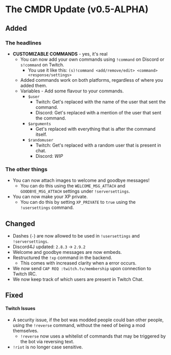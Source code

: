 # The CMDR Update (v0.5-ALPHA)

## Added

### The headlines
* **CUSTOMIZABLE COMMANDS** - yes, it's real
  * You can now add your own commands using `!command` on Discord or `s!command` on Twitch.
    * You use it like this: `(s)!command <add/remove/edit> <command> <response/settings>`
  * Added commands work on both platforms, regardless of where you added them.
  * Variables - Add some flavour to your commands.
    * `$user`
      * Twitch: Get's replaced with the name of the user that sent the command.
      * Discord: Get's replaced with a mention of the user that sent the command.
    * `$arguments`
      * Get's replaced with everything that is after the command itself.
    * `$randomuser`
      * Twitch: Get's replaced with a random user that is present in chat.
      * Discord: *WIP*

### The other things
* You can now attach images to welcome and goodbye messages!
  * You can do this using the `WELCOME_MSG_ATTACH` and `GOODBYE_MSG_ATTACH` settings under `!serversettings`.
* You can now make your XP private.
  * You can do this by setting `XP_PRIVATE` to `true` using the `!usersettings` command.

## Changed
* Dashes (`-`) are now allowed to be used in `!usersettings` and `!serversettings`.
* Discord4J updated: `2.8.3` -> `2.9.2`
* Welcome and goodbye messages are now embeds.
* Restructured the `!xp` command in the backend.
  * This comes with increased clarity when a error occurs.
* We now send `CAP REQ :twitch.tv/membership` upon connection to Twitch IRC.
* We now keep track of which users are present in Twitch Chat.

## Fixed

#### Twitch Issues
* A security issue, if the bot was modded people could ban other people, using the `!reverse` command, without the need of being a mod themselves.
  * `!reverse` now uses a whitelist of commands that may be triggered by the bot via reversing text.
* `!riot` is no longer case sensitive.